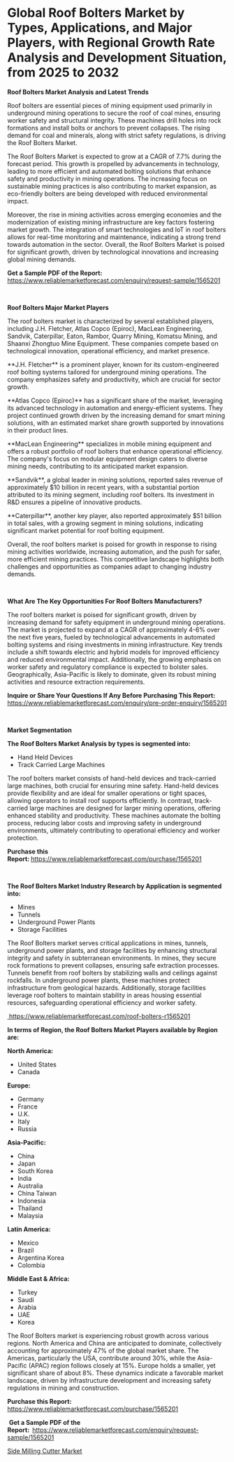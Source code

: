 <p><h1>Global Roof Bolters Market by Types, Applications, and Major Players, with Regional Growth Rate Analysis and Development Situation, from 2025 to 2032</h1></p><p><strong>Roof Bolters Market Analysis and Latest Trends</strong></p>
<p><p>Roof bolters are essential pieces of mining equipment used primarily in underground mining operations to secure the roof of coal mines, ensuring worker safety and structural integrity. These machines drill holes into rock formations and install bolts or anchors to prevent collapses. The rising demand for coal and minerals, along with strict safety regulations, is driving the Roof Bolters Market.</p><p>The Roof Bolters Market is expected to grow at a CAGR of 7.7% during the forecast period. This growth is propelled by advancements in technology, leading to more efficient and automated bolting solutions that enhance safety and productivity in mining operations. The increasing focus on sustainable mining practices is also contributing to market expansion, as eco-friendly bolters are being developed with reduced environmental impact.</p><p>Moreover, the rise in mining activities across emerging economies and the modernization of existing mining infrastructure are key factors fostering market growth. The integration of smart technologies and IoT in roof bolters allows for real-time monitoring and maintenance, indicating a strong trend towards automation in the sector. Overall, the Roof Bolters Market is poised for significant growth, driven by technological innovations and increasing global mining demands.</p></p>
<p><strong>Get a Sample PDF of the Report:&nbsp;</strong> <a href="https://www.reliablemarketforecast.com/enquiry/request-sample/1565201?utm_campaign=2247&utm_medium=2&utm_source=Github&utm_content=ia&utm_term=16022025&utm_id=roof-bolters">https://www.reliablemarketforecast.com/enquiry/request-sample/1565201</a></p>
<p>&nbsp;</p>
<p><strong>Roof Bolters Major Market Players</strong></p>
<p><p>The roof bolters market is characterized by several established players, including J.H. Fletcher, Atlas Copco (Epiroc), MacLean Engineering, Sandvik, Caterpillar, Eaton, Rambor, Quarry Mining, Komatsu Mining, and Shaanxi Zhongtuo Mine Equipment. These companies compete based on technological innovation, operational efficiency, and market presence.</p><p>**J.H. Fletcher** is a prominent player, known for its custom-engineered roof bolting systems tailored for underground mining operations. The company emphasizes safety and productivity, which are crucial for sector growth. </p><p>**Atlas Copco (Epiroc)** has a significant share of the market, leveraging its advanced technology in automation and energy-efficient systems. They project continued growth driven by the increasing demand for smart mining solutions, with an estimated market share growth supported by innovations in their product lines.</p><p>**MacLean Engineering** specializes in mobile mining equipment and offers a robust portfolio of roof bolters that enhance operational efficiency. The company's focus on modular equipment design caters to diverse mining needs, contributing to its anticipated market expansion.</p><p>**Sandvik**, a global leader in mining solutions, reported sales revenue of approximately $10 billion in recent years, with a substantial portion attributed to its mining segment, including roof bolters. Its investment in R&D ensures a pipeline of innovative products.</p><p>**Caterpillar**, another key player, also reported approximately $51 billion in total sales, with a growing segment in mining solutions, indicating significant market potential for roof bolting equipment.</p><p>Overall, the roof bolters market is poised for growth in response to rising mining activities worldwide, increasing automation, and the push for safer, more efficient mining practices. This competitive landscape highlights both challenges and opportunities as companies adapt to changing industry demands.</p></p>
<p>&nbsp;</p>
<p><strong>What Are The Key Opportunities For Roof Bolters Manufacturers?</strong></p>
<p><p>The roof bolters market is poised for significant growth, driven by increasing demand for safety equipment in underground mining operations. The market is projected to expand at a CAGR of approximately 4-6% over the next five years, fueled by technological advancements in automated bolting systems and rising investments in mining infrastructure. Key trends include a shift towards electric and hybrid models for improved efficiency and reduced environmental impact. Additionally, the growing emphasis on worker safety and regulatory compliance is expected to bolster sales. Geographically, Asia-Pacific is likely to dominate, given its robust mining activities and resource extraction requirements.</p></p>
<p><strong>Inquire or Share Your Questions If Any Before Purchasing This Report:</strong> <a href="https://www.reliablemarketforecast.com/enquiry/pre-order-enquiry/1565201?utm_campaign=2247&utm_medium=2&utm_source=Github&utm_content=ia&utm_term=16022025&utm_id=roof-bolters">https://www.reliablemarketforecast.com/enquiry/pre-order-enquiry/1565201</a></p>
<p>&nbsp;</p>
<p><strong>Market Segmentation</strong></p>
<p><strong>The Roof Bolters Market Analysis by types is segmented into:</strong></p>
<p><ul><li>Hand Held Devices</li><li>Track Carried Large Machines</li></ul></p>
<p><p>The roof bolters market consists of hand-held devices and track-carried large machines, both crucial for ensuring mine safety. Hand-held devices provide flexibility and are ideal for smaller operations or tight spaces, allowing operators to install roof supports efficiently. In contrast, track-carried large machines are designed for larger mining operations, offering enhanced stability and productivity. These machines automate the bolting process, reducing labor costs and improving safety in underground environments, ultimately contributing to operational efficiency and worker protection.</p></p>
<p><strong>Purchase this Report:&nbsp;</strong><a href="https://www.reliablemarketforecast.com/purchase/1565201?utm_campaign=2247&utm_medium=2&utm_source=Github&utm_content=ia&utm_term=16022025&utm_id=roof-bolters">https://www.reliablemarketforecast.com/purchase/1565201</a></p>
<p>&nbsp;</p>
<p><strong>The Roof Bolters Market Industry Research by Application is segmented into:</strong></p>
<p><ul><li>Mines</li><li>Tunnels</li><li>Underground Power Plants</li><li>Storage Facilities</li></ul></p>
<p><p>The Roof Bolters market serves critical applications in mines, tunnels, underground power plants, and storage facilities by enhancing structural integrity and safety in subterranean environments. In mines, they secure rock formations to prevent collapses, ensuring safe extraction processes. Tunnels benefit from roof bolters by stabilizing walls and ceilings against rockfalls. In underground power plants, these machines protect infrastructure from geological hazards. Additionally, storage facilities leverage roof bolters to maintain stability in areas housing essential resources, safeguarding operational efficiency and worker safety.</p></p>
<p><a href="https://www.reliablemarketforecast.com/roof-bolters-r1565201?utm_campaign=2247&utm_medium=2&utm_source=Github&utm_content=ia&utm_term=16022025&utm_id=roof-bolters">&nbsp;https://www.reliablemarketforecast.com/roof-bolters-r1565201</a></p>
<p><strong>In terms of Region, the Roof Bolters Market Players available by Region are:</strong></p>
<p>
    <p> <strong> North America: </strong>
        <ul>
            <li>United States</li>
            <li>Canada</li>
        </ul>
        </p> 
    <p> <strong> Europe: </strong>
        <ul>
            <li>Germany</li>
            <li>France</li>
            <li>U.K.</li>
            <li>Italy</li>
            <li>Russia</li>
        </ul>
        </p> 
    <p> <strong> Asia-Pacific: </strong>
        <ul>
            <li>China</li>
            <li>Japan</li>
            <li>South Korea</li>
            <li>India</li>
            <li>Australia</li>
            <li>China Taiwan</li>
            <li>Indonesia</li>
            <li>Thailand</li>
            <li>Malaysia</li>
        </ul>
        </p> 
    <p> <strong> Latin America: </strong>
        <ul>
            <li>Mexico</li>
            <li>Brazil</li>
            <li>Argentina Korea</li>
            <li>Colombia</li>
        </ul>
        </p> 
    <p> <strong> Middle East & Africa: </strong>
        <ul>
            <li>Turkey</li>
            <li>Saudi</li>
            <li>Arabia</li>
            <li>UAE</li>
            <li>Korea</li>
        </ul>
    </p>
    </p>
<p><p>The Roof Bolters market is experiencing robust growth across various regions. North America and China are anticipated to dominate, collectively accounting for approximately 47% of the global market share. The Americas, particularly the USA, contribute around 30%, while the Asia-Pacific (APAC) region follows closely at 15%. Europe holds a smaller, yet significant share of about 8%. These dynamics indicate a favorable market landscape, driven by infrastructure development and increasing safety regulations in mining and construction.</p></p>
<p><strong>Purchase this Report: </strong><a href="https://www.reliablemarketforecast.com/purchase/1565201?utm_campaign=2247&utm_medium=2&utm_source=Github&utm_content=ia&utm_term=16022025&utm_id=roof-bolters">https://www.reliablemarketforecast.com/purchase/1565201</a></p>
<p>&nbsp;<strong>Get a Sample PDF of the Report:&nbsp;&nbsp;</strong><a href="https://www.reliablemarketforecast.com/enquiry/request-sample/1565201?utm_campaign=2247&utm_medium=2&utm_source=Github&utm_content=ia&utm_term=16022025&utm_id=roof-bolters">https://www.reliablemarketforecast.com/enquiry/request-sample/1565201</a></p>
<p><strong></strong></p>
<p><p><a href="https://github.com/bensemilia864/Market-Research-Report-List-1/blob/main/side-milling-cutter-market.md?utm_campaign=2247&utm_medium=2&utm_source=Github&utm_content=ia&utm_term=16022025&utm_id=roof-bolters">Side Milling Cutter Market</a></p></p>